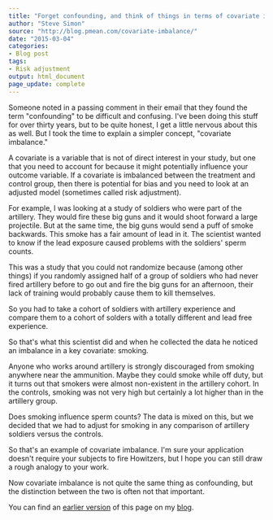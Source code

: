 ```yaml
---
title: "Forget confounding, and think of things in terms of covariate imbalance"
author: "Steve Simon"
source: "http://blog.pmean.com/covariate-imbalance/"
date: "2015-03-04"
categories:
- Blog post
tags:
- Risk adjustment
output: html_document
page_update: complete
---
```


Someone noted in a passing comment in their email that they found the term "confounding" to be difficult and confusing. I've been doing this stuff for over thirty years, but to be quite honest, I get a little nervous about this as well. But I took the time to explain a simpler concept, "covariate imbalance."

<!---More--->

A covariate is a variable that is not of direct interest in your study, but one that you need to account for because it might potentially influence your outcome variable. If a covariate is imbalanced between the treatment and control group, then there is potential for bias and you need to look at an adjusted model (sometimes called risk adjustment).

For example, I was looking at a study of soldiers who were part of the artillery. They would fire these big guns and it would shoot forward a large projectile. But at the same time, the big guns would send a puff of smoke backwards. This smoke has a fair amount of lead in it. The scientist wanted to know if the lead exposure caused problems with the soldiers' sperm counts.

This was a study that you could not randomize because (among other things) if you randomly assigned half of a group of soldiers who had never fired artillery before to go out and fire the big guns for an afternoon, their lack of training would probably cause them to kill themselves.

So you had to take a cohort of soldiers with artillery experience and compare them to a cohort of solders with a totally different and lead free experience.

So that's what this scientist did and when he collected the data he noticed an imbalance in a key covariate: smoking.

Anyone who works around artillery is strongly discouraged from smoking anywhere near the ammunition. Maybe they could smoke while off duty, but it turns out that smokers were almost non-existent in the artillery cohort. In the controls, smoking was not very high but certainly a lot higher than in the artillery group.

Does smoking influence sperm counts? The data is mixed on this, but we decided that we had to adjust for smoking in any comparison of artillery soldiers versus the controls.

So that's an example of covariate imbalance. I'm sure your application doesn't require your subjects to fire Howitzers, but I hope you can still draw a rough analogy to your work.

Now covariate imbalance is not quite the same thing as confounding, but the distinction between the two is often not that important.

You can find an [earlier version][sim1] of this page on my [blog][sim2].

[sim1]: http://blog.pmean.com/covariate-imbalance/
[sim2]: http://blog.pmean.com
